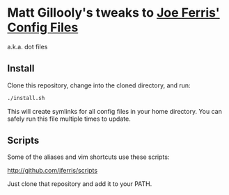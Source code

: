 # Matt Gillooly's tweaks to [Joe Ferris' Config Files](https://github.com/jferris/config_files)

a.k.a. dot files

## Install

Clone this repository, change into the cloned directory, and run:

```bash
./install.sh
```

This will create symlinks for all config files in your home directory. You can
safely run this file multiple times to update.

## Scripts

Some of the aliases and vim shortcuts use these scripts:

http://github.com/jferris/scripts

Just clone that repository and add it to your PATH.

